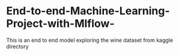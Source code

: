 # End-to-end-Machine-Learning-Project-with-Mlflow-
This is an end to end model exploring the wine dataset from kaggle directory
